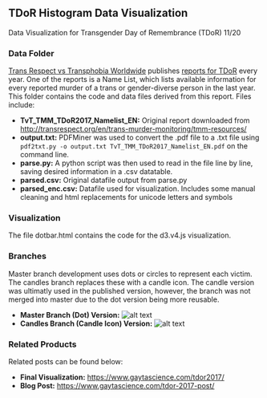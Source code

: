 ## TDoR Histogram Data Visualization
Data Visualization for Transgender Day of Remembrance (TDoR) 11/20 

### Data Folder
[Trans Respect vs Transphobia Worldwide](http://transrespect.org) publishes [reports for TDoR](http://transrespect.org/en/trans-murder-monitoring/tmm-resources/) every year. One of the reports is a Name List, which lists available information for every reported murder of a trans or gender-diverse person in the last year. This folder contains the code and data files derived from this report. Files include:
* **TvT_TMM_TDoR2017_Namelist_EN:** Original report downloaded from http://transrespect.org/en/trans-murder-monitoring/tmm-resources/
* **output.txt:** PDFMiner was used to convert the .pdf file to a .txt file using ```pdf2txt.py -o output.txt TvT_TMM_TDoR2017_Namelist_EN.pdf``` on the command line.
* **parse.py:** A python script was then used to read in the file line by line, saving desired information in a .csv datatable. 
* **parsed.csv:** Original datafile output from parse.py
* **parsed_enc.csv:** Datafile used for visualization. Includes some manual cleaning and html replacements for unicode letters and symbols

### Visualization
The file dotbar.html contains the code for the d3.v4.js visualization. 

### Branches
Master branch development uses dots or circles to represent each victim. The candles branch replaces these with a candle icon. The candle version was ultimatly used in the published version, however, the branch was not merged into master due to the dot version being more reusable. 

* **Master Branch (Dot) Version:** ![alt text](https://www.gaytascience.com/wp-content/uploads/2017/11/tdor5.gif)
* **Candles Branch (Candle Icon) Version:** ![alt text](https://www.gaytascience.com/wp-content/uploads/2017/11/tdorcandle.gif)

### Related Products
Related posts can be found below:
* **Final Visualization:** https://www.gaytascience.com/tdor2017/
* **Blog Post:** https://www.gaytascience.com/tdor-2017-post/
